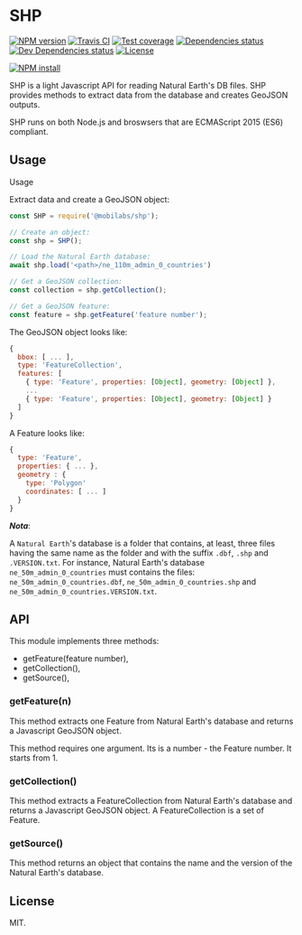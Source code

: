 # SHP

[![NPM version][npm-image]][npm-url]
[![Travis CI][travis-image]][travis-url]
[![Test coverage][coveralls-image]][coveralls-url]
[![Dependencies status][dependencies-image]][dependencies-url]
[![Dev Dependencies status][devdependencies-image]][devdependencies-url]
[![License][license-image]](LICENSE.md)
<!--- [![node version][node-image]][node-url] -->

[![NPM install][npm-install-image]][npm-install-url]

SHP is a light Javascript API for reading Natural Earth's DB files. SHP provides methods to extract data from the database and creates GeoJSON outputs.

SHP runs on both Node.js and broswsers that are ECMAScript 2015 (ES6) compliant.


## Usage

Usage

Extract data and create a GeoJSON object:

```javascript
const SHP = require('@mobilabs/shp');

// Create an object:
const shp = SHP();

// Load the Natural Earth database:
await shp.load('<path>/ne_110m_admin_0_countries')

// Get a GeoJSON collection:
const collection = shp.getCollection();

// Get a GeoJSON feature:
const feature = shp.getFeature('feature number');
```

The GeoJSON object looks like:

```javascript
{
  bbox: [ ... ],
  type: 'FeatureCollection',
  features: [
    { type: 'Feature', properties: [Object], geometry: [Object] },
    ...
    { type: 'Feature', properties: [Object], geometry: [Object] }
  ]
}
```

A Feature looks like:

```javascript
{
  type: 'Feature',
  properties: { ... },
  geometry : {
    type: 'Polygon'
    coordinates: [ ... ]
  }
}
```

***Nota***:

A `Natural Earth`'s database is a folder that contains, at least, three files having the same name as the folder and with the suffix `.dbf`, `.shp` and `.VERSION.txt`. For instance, Natural Earth's database `ne_50m_admin_0_countries` must contains the files: `ne_50m_admin_0_countries.dbf`, `ne_50m_admin_0_countries.shp` and `ne_50m_admin_0_countries.VERSION.txt`.


## API

This module implements three methods:

  * getFeature(feature number),
  * getCollection(),
  * getSource(),


### getFeature(n)

This method extracts one Feature from Natural Earth's database and returns a Javascript GeoJSON object.

This method requires one argument. Its is a number - the Feature number. It starts from 1.


### getCollection()

This method extracts a FeatureCollection from Natural Earth's database and returns a Javascript GeoJSON object. A FeatureCollection is a set of Feature.


### getSource()

This method returns an object that contains the name and the version of the Natural Earth's database.


## License

MIT.

<!--- URls -->

[npm-image]: https://img.shields.io/npm/v/@mobilabs/shp.svg?style=flat-square
[npm-install-image]: https://nodei.co/npm/@mobilabs/shp.png?compact=true
[node-image]: https://img.shields.io/badge/node.js-%3E=_0.10-green.svg?style=flat-square
[download-image]: https://img.shields.io/npm/dm/@mobilabs/shp.svg?style=flat-square
[travis-image]: https://img.shields.io/travis/jclo/shp.svg?style=flat-square
[coveralls-image]: https://img.shields.io/coveralls/jclo/shp/master.svg?style=flat-square
[dependencies-image]: https://david-dm.org/jclo/shp/status.svg?theme=shields.io
[devdependencies-image]: https://david-dm.org/jclo/shp/dev-status.svg?theme=shields.io
[license-image]: https://img.shields.io/npm/l/@mobilabs/shp.svg?style=flat-square

[npm-url]: https://www.npmjs.com/package/@mobilabs/shp
[npm-install-url]: https://nodei.co/npm/@mobilabs/shp
[node-url]: http://nodejs.org/download
[download-url]: https://www.npmjs.com/package/@mobilabs/shp
[travis-url]: https://travis-ci.org/jclo/shp
[coveralls-url]: https://coveralls.io/github/jclo/shp?branch=master
[dependencies-url]: https://david-dm.org/jclo/shp
[devdependencies-url]: https://david-dm.org/jclo/shp?type=dev
[license-url]: http://opensource.org/licenses/MIT
